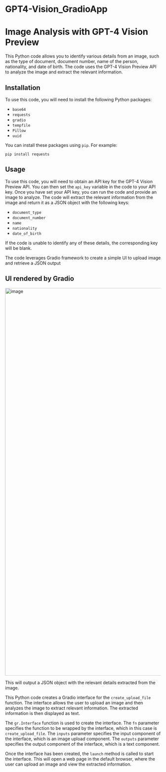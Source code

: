 # GPT4-Vision_GradioApp
# Image Analysis with GPT-4 Vision Preview

This Python code allows you to identify various details from an image, such as the type of document, document number, name of the person, nationality, and date of birth. The code uses the GPT-4 Vision Preview API to analyze the image and extract the relevant information.

## Installation

To use this code, you will need to install the following Python packages:

- `base64`
- `requests`
- `gradio`
- `tempfile`
- `Pillow`
- `uuid`

You can install these packages using `pip`. For example:

```
pip install requests
```

## Usage

To use this code, you will need to obtain an API key for the GPT-4 Vision Preview API. You can then set the `api_key` variable in the code to your API key.
Once you have set your API key, you can run the code and provide an image to analyze. The code will extract the relevant information from the image and return it as a JSON object with the following keys:

- `document_type`
- `document_number`
- `name`
- `nationality`
- `date_of_birth`

If the code is unable to identify any of these details, the corresponding key will be blank.

The code leverages Gradio framework to create a simple UI to upload image and retrieve a JSON output

## UI rendered by Gradio
<img width="1249" alt="image" src="https://github.com/DefiMan1729/GPT4-Vision_AppUI/assets/115624087/5f5c3bd7-2517-443c-9b89-14cd0dcba0b0">

This will output a JSON object with the relevant details extracted from the image.

This Python code creates a Gradio interface for the `create_upload_file` function. The interface allows the user to upload an image and then analyzes the image to extract relevant information. The extracted information is then displayed as text.

The `gr.Interface` function is used to create the interface. The `fn` parameter specifies the function to be wrapped by the interface, which in this case is `create_upload_file`. The `inputs` parameter specifies the input component of the interface, which is an image upload component. The `outputs` parameter specifies the output component of the interface, which is a text component.

Once the interface has been created, the `launch` method is called to start the interface. This will open a web page in the default browser, where the user can upload an image and view the extracted information.
